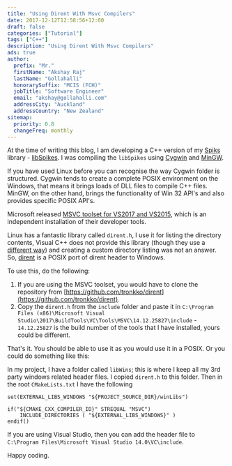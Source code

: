 ```yaml
---
title: "Using Dirent With Msvc Compilers"
date: 2017-12-12T12:58:56+12:00
draft: false
categories: ["Tutorial"]
tags: ["C++"]
description: "Using Dirent With Msvc Compilers"
ads: true
author:
  prefix: "Mr."
  firstName: "Akshay Raj"
  lastName: "Gollahalli"
  honorarySuffix: "MCIS (FCH)"
  jobTitle: "Software Engineer"
  email: "akshay@gollahalli.com"
  addressCity: "Auckland"
  addressCountry: "New Zealand"
sitemap:
  priority: 0.8
  changeFreq: monthly
---
```


At the time of writing this blog, I am developing a C++ version of my [Spiks](https://github.com/akshaybabloo/Spikes) library - [libSpikes](https://github.com/akshaybabloo/libSpikes). I was compiling the `libSpikes` using [Cygwin](https://www.cygwin.com/) and [MinGW](http://www.mingw.org/).

If you have used Linux before you can recognise the way Cygwin folder is structured. Cygwin tends to create a complete POSIX environment on the Windows, that means it brings loads of DLL files to compile C++ files. MinGW, on the other hand, brings the functionality of Win 32 API's and also provides specific POSIX API's.

Microsoft released [MSVC toolset for VS2017 and VS2015](https://blogs.msdn.microsoft.com/vcblog/2017/11/02/visual-studio-build-tools-now-include-the-vs2017-and-vs2015-msvc-toolsets/?utm_source=vs_developer_news&utm_medium=referral), which is an independent installation of their developer tools.

Linux has a fantastic library called `dirent.h`, I use it for listing the directory contents, Visual C++ does not provide this library (though they use a [different way](https://msdn.microsoft.com/en-us/library/windows/desktop/aa365200(v=vs.85).aspx)) and creating a custom directory listing was not an answer. So, [dirent](https://github.com/tronkko/dirent) is a POSIX port of dirent header to Windows.

To use this, do the following:

<!--adsense-->

1. If you are using the MSVC toolset, you would have to clone the repository from [https://github.com/tronkko/dirent](https://github.com/tronkko/dirent).
2. Copy the `dirent.h` from the `include` folder and paste it in `C:\Program Files (x86)\Microsoft Visual Studio\2017\BuildTools\VC\Tools\MSVC\14.12.25827\include` - `14.12.25827` is the build number of the tools that I have installed, yours could be different.

That's it. You should be able to use it as you would use it in a POSIX. Or you could do something like this:

In my project, I have a folder called `libWins`; this is where I keep all my 3rd party windows related header files. I copied `dirent.h` to this folder.  Then in the root `CMakeLists.txt` I have the following

```
set(EXTERNAL_LIBS_WINDOWS "${PROJECT_SOURCE_DIR}/winLibs")

if("${CMAKE_CXX_COMPILER_ID}" STREQUAL "MSVC")
    INCLUDE_DIRECTORIES ( "${EXTERNAL_LIBS_WINDOWS}" )
endif()
```

If you are using Visual Studio, then you can add the header file to `C:\Program Files\Microsoft Visual Studio 14.0\VC\include`.

Happy coding.